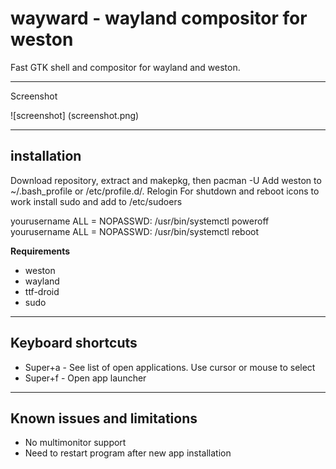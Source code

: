 # wayward - wayland compositor for weston

Fast GTK shell and compositor for wayland and weston.

----
Screenshot

![screenshot] (screenshot.png)

----
## installation

Download repository, extract and makepkg, then pacman -U
Add weston to ~/.bash_profile or /etc/profile.d/. Relogin
For shutdown and reboot icons to work install sudo and add to /etc/sudoers

  yourusername ALL = NOPASSWD: /usr/bin/systemctl poweroff
  yourusername ALL = NOPASSWD: /usr/bin/systemctl reboot

**Requirements**

* weston
* wayland
* ttf-droid
* sudo

----
## Keyboard shortcuts

* Super+a - See list of open applications. Use cursor or mouse to select
* Super+f - Open app launcher

----
## Known issues and limitations

* No multimonitor support
* Need to restart program after new app installation





